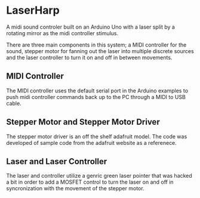 # LaserHarp
A midi sound controler built on an Arduino Uno with a laser split by a rotating mirror as the midi controller stimulus. 

There are three main components in this system; a MIDI controller for the sound, stepper motor for fanning out the laser into multiple discrete sources and the laser controller to turn it on and off in between movements. 

## MIDI Controller

The MIDI controller uses the default serial port in the Arduino examples to push midi controller commands back up to the PC through a MIDI to USB cable.

## Stepper Motor and Stepper Motor Driver

The stepper motor driver is an off the shelf adafruit model. The code was developed of sample code from the adafruit website as a referenece. 

## Laser and Laser Controller

The laser and controller utilize a genric green laser pointer that was hacked a bit in order to add a MOSFET control to turn the laser on and off in syncronization with the movement of the stepper motor. 